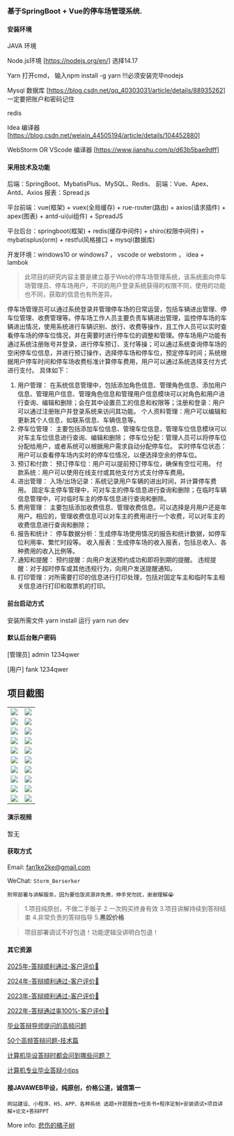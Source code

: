 ### 基于SpringBoot + Vue的停车场管理系统.
 
#### 安装环境

JAVA 环境 

Node.js环境 [https://nodejs.org/en/] 选择14.17

Yarn 打开cmd， 输入npm install -g yarn !!!必须安装完毕nodejs

Mysql 数据库 [https://blog.csdn.net/qq_40303031/article/details/88935262] 一定要把账户和密码记住

redis

Idea 编译器 [https://blog.csdn.net/weixin_44505194/article/details/104452880]

WebStorm OR VScode 编译器 [https://www.jianshu.com/p/d63b5bae9dff]

#### 采用技术及功能

后端：SpringBoot、MybatisPlus、MySQL、Redis、
前端：Vue、Apex、Antd、Axios
报表：Spread.js

平台前端：vue(框架) + vuex(全局缓存) + rue-router(路由) + axios(请求插件) + apex(图表)  + antd-ui(ui组件) + SpreadJS

平台后台：springboot(框架) + redis(缓存中间件) + shiro(权限中间件) + mybatisplus(orm) + restful风格接口 + mysql(数据库)

开发环境：windows10 or windows7 ， vscode or webstorm ， idea + lambok

>此项目的研究内容主要是建立基于Web的停车场管理系统，该系统面向停车场管理员、停车场用户，不同的用户登录系统获得的权限不同，使用的功能也不同，获取的信息也有所差异。

停车场管理员可以通过系统登录并管理停车场的日常运营，包括车辆进出管理、停车位管理、收费管理等。停车场工作人员主要负责车辆进出管理，监控停车场的车辆进出情况，使用系统进行车辆识别、放行、收费等操作，且工作人员可以实时查看停车场的停车位情况，并在需要时进行停车位的调整和管理。停车场用户功能有通过系统注册账号并登录，进行停车预订、支付等操；可以通过系统查询停车场的空闲停车位信息，并进行预订操作，选择停车场和停车位，预定停车时间；系统根据用户停车时间和停车场收费标准计算停车费用，用户可以通过系统选择支付方式进行支付。
具体如下：
1.	用户管理：
在系统信息管理中，包括添加角色信息、管理角色信息、添加用户信息、管理用户信息、管理角色信息和管理用户信息模块可以对角色和用户进行查询、编辑和删除；会在其中设置员工的信息和权限等；注册和登录：用户可以通过注册账户并登录系统来访问其功能。
个人资料管理：用户可以编辑和更新其个人信息，如联系信息、车辆信息等。
2.	停车位管理：
主要包括添加车位信息、管理车位信息，管理车位信息模块可以对车主车位信息进行查询、编辑和删除；
停车位分配：管理人员可以将停车位分配给用户，或者系统可以根据用户需求自动分配停车位。
实时停车位状态：用户可以查看停车场内实时的停车位情况，以便选择空余的停车位。
3.	预订和付款：
预订停车位：用户可以提前预订停车位，确保有空位可用。
付款系统：用户可以使用在线支付或其他支付方式支付停车费用。
4.	进出管理：
入场/出场记录：系统记录用户车辆的进出时间，并计算停车费用。
固定车主停车管理中，可对车主的停车信息进行查询和删除；在临时车辆信息管理中，可对临时车主的停车信息进行查询和删除。
5.	费用管理：
主要包括添加收费信息、管理收费信息。可以选择是月用户还是年用户。相应的，管理收费信息可以对车主的费用进行一个收费，可以对车主的收费信息进行查询和删除；
6.	报告和统计：
停车数据分析：生成停车场使用情况的报告和统计数据，如停车位利用率、繁忙时段等。
收入报表：生成停车场的收入报表，包括总收入、各种费用的收入比例等。
7.	通知和提醒：
预约提醒：向用户发送预约成功和即将到期的提醒。
违规提醒：对于超时停车或其他违规行为，向用户发送提醒通知。
8.	打印管理：对所需要打印的信息进行打印处理，包括对固定车主和临时车主相关信息进行打印和取票机的打印。


#### 前台启动方式
安装所需文件 yarn install 
运行 yarn run dev

#### 默认后台账户密码
[管理员]
admin
1234qwer

[用户]
fank
1234qwer

## 项目截图

|  |  |
|---------------------|---------------------|
|![](https://fank-bucket-oss.oss-cn-beijing.aliyuncs.com/img/1710428797789.jpg) | ![](https://fank-bucket-oss.oss-cn-beijing.aliyuncs.com/img/1710428952843.jpg) |
|![](https://fank-bucket-oss.oss-cn-beijing.aliyuncs.com/img/1710429285008.jpg) | ![](https://fank-bucket-oss.oss-cn-beijing.aliyuncs.com/img/1710428939320.jpg) |
|![](https://fank-bucket-oss.oss-cn-beijing.aliyuncs.com/img/1710429236895.jpg) | ![](https://fank-bucket-oss.oss-cn-beijing.aliyuncs.com/img/1710428922060.jpg) |
|![](https://fank-bucket-oss.oss-cn-beijing.aliyuncs.com/img/1710429202622.jpg) | ![](https://fank-bucket-oss.oss-cn-beijing.aliyuncs.com/img/1710428910448.jpg) |
|![](https://fank-bucket-oss.oss-cn-beijing.aliyuncs.com/img/1710429139032.jpg) | ![](https://fank-bucket-oss.oss-cn-beijing.aliyuncs.com/img/1710428898988.jpg) |
|![](https://fank-bucket-oss.oss-cn-beijing.aliyuncs.com/img/1710429110913.jpg) | ![](https://fank-bucket-oss.oss-cn-beijing.aliyuncs.com/img/1710428874569.jpg) |
|![](https://fank-bucket-oss.oss-cn-beijing.aliyuncs.com/img/1710429081402.jpg) | ![](https://fank-bucket-oss.oss-cn-beijing.aliyuncs.com/img/1710428843986.jpg) |
|![](https://fank-bucket-oss.oss-cn-beijing.aliyuncs.com/img/1710429014212.jpg) | ![](https://fank-bucket-oss.oss-cn-beijing.aliyuncs.com/img/1710428829118.jpg) |
|![](https://fank-bucket-oss.oss-cn-beijing.aliyuncs.com/img/1710429001447.jpg) | ![](https://fank-bucket-oss.oss-cn-beijing.aliyuncs.com/img/1710428812516.jpg) |
|![](https://fank-bucket-oss.oss-cn-beijing.aliyuncs.com/img/1710428974850.jpg) | ![](https://fank-bucket-oss.oss-cn-beijing.aliyuncs.com/work/936e9baf53eb9a217af4f89c616dc19.png) |


#### 演示视频

暂无

#### 获取方式

Email: fan1ke2ke@gmail.com

WeChat: `Storm_Berserker`

`附带部署与讲解服务，因为要恰饭资源非免费，伸手党勿扰，谢谢理解😭`

> 1.项目纯原创，不做二手贩子 2.一次购买终身有效 3.项目讲解持续到答辩结束 4.非常负责的答辩指导 5.**黑奴价格**

> 项目部署调试不好包退！功能逻辑没讲明白包退！

#### 其它资源

[2025年-答辩顺利通过-客户评价🍜](https://berserker287.github.io/2025/06/18/2025%E5%B9%B4%E7%AD%94%E8%BE%A9%E9%A1%BA%E5%88%A9%E9%80%9A%E8%BF%87/)

[2024年-答辩顺利通过-客户评价👻](https://berserker287.github.io/2024/06/06/2024%E5%B9%B4%E7%AD%94%E8%BE%A9%E9%A1%BA%E5%88%A9%E9%80%9A%E8%BF%87/)

[2023年-答辩顺利通过-客户评价🐢](https://berserker287.github.io/2023/06/14/2023%E5%B9%B4%E7%AD%94%E8%BE%A9%E9%A1%BA%E5%88%A9%E9%80%9A%E8%BF%87/)

[2022年-答辩通过率100%-客户评价🐣](https://berserker287.github.io/2022/05/25/%E9%A1%B9%E7%9B%AE%E4%BA%A4%E6%98%93%E8%AE%B0%E5%BD%95/)

[毕业答辩导师提问的高频问题](https://berserker287.github.io/2023/06/13/%E6%AF%95%E4%B8%9A%E7%AD%94%E8%BE%A9%E5%AF%BC%E5%B8%88%E6%8F%90%E9%97%AE%E7%9A%84%E9%AB%98%E9%A2%91%E9%97%AE%E9%A2%98/)

[50个高频答辩问题-技术篇](https://berserker287.github.io/2023/06/13/50%E4%B8%AA%E9%AB%98%E9%A2%91%E7%AD%94%E8%BE%A9%E9%97%AE%E9%A2%98-%E6%8A%80%E6%9C%AF%E7%AF%87/)

[计算机毕设答辩时都会问到哪些问题？](https://www.zhihu.com/question/31020988)

[计算机专业毕业答辩小tips](https://zhuanlan.zhihu.com/p/145911029)

#### 接JAVAWEB毕设，纯原创，价格公道，诚信第一

`网站建设、小程序、H5、APP、各种系统 选题+开题报告+任务书+程序定制+安装调试+项目讲解+论文+答辩PPT`

More info: [悲伤的橘子树](https://berserker287.github.io/)
